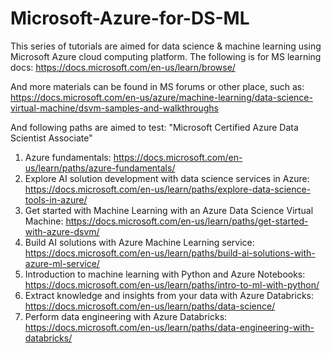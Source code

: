 # Microsoft-Azure-for-DS-ML
This series of tutorials are aimed for data science &amp; machine learning using Microsoft Azure cloud computing platform.
The following is for MS learning docs: <https://docs.microsoft.com/en-us/learn/browse/>

And more materials can be found in MS forums or other place, such as: <https://docs.microsoft.com/en-us/azure/machine-learning/data-science-virtual-machine/dsvm-samples-and-walkthroughs>

And following paths are aimed to test: "Microsoft Certified Azure Data Scientist Associate"
1. Azure fundamentals: <https://docs.microsoft.com/en-us/learn/paths/azure-fundamentals/>
2. Explore AI solution development with data science services in Azure: <https://docs.microsoft.com/en-us/learn/paths/explore-data-science-tools-in-azure/>
3. Get started with Machine Learning with an Azure Data Science Virtual Machine: <https://docs.microsoft.com/en-us/learn/paths/get-started-with-azure-dsvm/>
4. Build AI solutions with Azure Machine Learning service: <https://docs.microsoft.com/en-us/learn/paths/build-ai-solutions-with-azure-ml-service/>
5. Introduction to machine learning with Python and Azure Notebooks: <https://docs.microsoft.com/en-us/learn/paths/intro-to-ml-with-python/>
6. Extract knowledge and insights from your data with Azure Databricks: <https://docs.microsoft.com/en-us/learn/paths/data-science/>
7. Perform data engineering with Azure Databricks: <https://docs.microsoft.com/en-us/learn/paths/data-engineering-with-databricks/>
